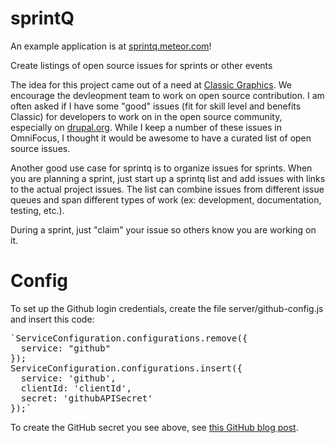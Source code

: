 sprintQ
=======

An example application is at [sprintq.meteor.com](sprintq.meteor.com)!

Create listings of open source issues for sprints or other events

The idea for this project came out of a need at [Classic Graphics](https://knowclassic.com). We encourage the devleopment team to work on open source contribution. I am often asked if I have some "good" issues (fit for skill level and benefits Classic) for developers to work on in the open source community, especially on [drupal.org](https://drupal.org). While I keep a number of these issues in OmniFocus, I thought it would be awesome to have a curated list of open source issues.

Another good use case for sprintq is to organize issues for sprints. When you are planning a sprint, just start up a sprintq list and add issues with links to the actual project issues. The list can combine issues from different issue queues and span different types of work (ex: development, documentation, testing, etc.).

During a sprint, just "claim" your issue so others know you are working on it.

# Config

To set up the Github login credentials, create the file server/github-config.js and insert this code:
<pre>
`ServiceConfiguration.configurations.remove({
  service: "github"
});
ServiceConfiguration.configurations.insert({
  service: 'github',
  clientId: 'clientId',
  secret: 'githubAPISecret'
});`
</pre>
To create the GitHub secret you see above, see [this GitHub blog post](https://github.com/blog/1509-personal-api-tokens).